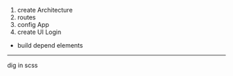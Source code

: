 1. create Architecture
2. routes
3. config App
4. create UI Login

- build depend elements

---

dig in scss
